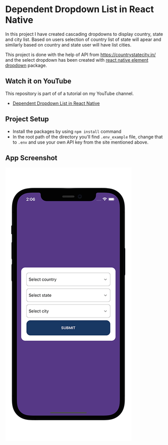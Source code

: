 # Dependent Dropdown List in React Native

In this project I have created cascading dropdowns to display country, state and city list. Based on users selection of country list of state will apear and similarly based on country and state user will have list cities. 

This project is done with the help of API from https://countrystatecity.in/ and the select dropdown has been created with [react native element dropdown](https://github.com/hoaphantn7604/react-native-element-dropdown) package.

## Watch it on YouTube

This repository is part of of a tutorial on my YouTube channel.
- [Dependent Dropdown List in React Native](https://youtu.be/tN6MpJ9ElJY)

## Project Setup
- Install the packages by using `npm install` command
- In the root path of the directory you'll find `.env_example` file, change that to `.env` and use your own API key from the site mentioned above.

## App Screenshot
![RN Dependent Dropdown App](./iphone-demo.png)